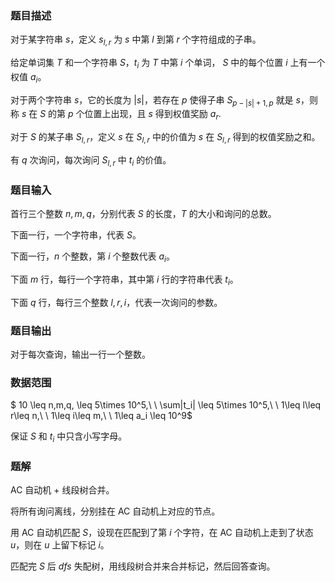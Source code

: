 ### 题目描述

对于某字符串 $s$，定义 $s_{l,r}$ 为 $s$ 中第 $l$ 到第 $r$ 个字符组成的子串。

给定单词集 $T$ 和一个字符串 $S$，$t_i$ 为 $T$ 中第 $i$ 个单词， $S$ 中的每个位置 $i$ 上有一个权值 $a_i$。 

对于两个字符串 $s$，它的长度为 $|s|$，若存在 $p$ 使得子串 $S_{p-|s|+1,p}$ 就是 $s$，则称 $s$ 在 $S$ 的第 $p$ 个位置上出现，且 $s$ 得到权值奖励 $a_r$.

对于 $S$ 的某子串 $S_{l,r}$，定义 $s$ 在 $S_{l,r}$ 中的价值为 $s$ 在 $S_{l,r}$ 得到的权值奖励之和。

有 $q$ 次询问，每次询问 $S_{l,r}$ 中 $t_i$ 的价值。

### 题目输入

首行三个整数 $n,m,q$，分别代表 $S$ 的长度，$T$ 的大小和询问的总数。

下面一行，一个字符串，代表 $S$。

下面一行，$n$ 个整数，第 $i$ 个整数代表 $a_i$。

下面 $m$ 行，每行一个字符串，其中第 $i$ 行的字符串代表 $t_i$。

下面 $q$ 行，每行三个整数 $l,r,i$，代表一次询问的参数。

### 题目输出

对于每次查询，输出一行一个整数。

### 数据范围

$ 10 \leq n,m,q, \leq 5\times 10^5,\ \ \sum|t_i| \leq 5\times 10^5,\ \ 1\leq l\leq r\leq n,\ \ 1\leq i\leq m,\ \ 1\leq a_i \leq 10^9$

保证 $S$ 和 $t_i$ 中只含小写字母。

### 题解

 $\text{AC}$ 自动机 + 线段树合并。

将所有询问离线，分别挂在 $\text{AC}$ 自动机上对应的节点。

用 $\text{AC}$ 自动机匹配 $S$，设现在匹配到了第 $i$ 个字符，在 $\text{AC}$ 自动机上走到了状态 $u$，则在 $u$ 上留下标记 $i$。

匹配完 $S$ 后 $dfs$ 失配树，用线段树合并来合并标记，然后回答查询。